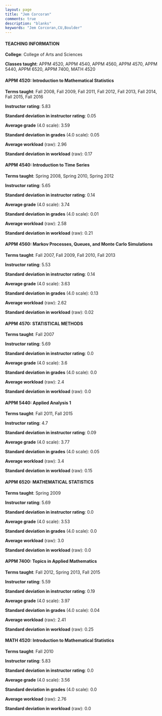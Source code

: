 ```yaml
---
layout: page
title: "Jem Corcoran" 
comments: true
description: "blanks"
keywords: "Jem Corcoran,CU,Boulder"
---
```

<head>
<script src="https://ajax.googleapis.com/ajax/libs/jquery/2.1.3/jquery.min.js"></script>
<script src="https://dl.dropboxusercontent.com/s/pc42nxpaw1ea4o9/highcharts.js?dl=0"></script>
<!-- <script src="../assets/js/highcharts.js"></script> -->
<style type="text/css">@font-face {
	font-family: "Bebas Neue";
	src: url(https://www.filehosting.org/file/details/544349/BebasNeue Regular.otf) format("opentype");
	}
	h1.Bebas { 
		font-family: "Bebas Neue", Verdana, Tahoma;
	}
</style>
</head>
	   
#### TEACHING INFORMATION

**College**: College of Arts and Sciences

**Classes taught**: APPM 4520, APPM 4540, APPM 4560, APPM 4570, APPM 5440, APPM 6520, APPM 7400, MATH 4520

#### APPM 4520: Introduction to Mathematical Statistics

**Terms taught**: Fall 2008, Fall 2009, Fall 2011, Fall 2012, Fall 2013, Fall 2014, Fall 2015, Fall 2016

**Instructor rating**: 5.83

**Standard deviation in instructor rating**: 0.05

**Average grade** (4.0 scale): 3.59

**Standard deviation in grades** (4.0 scale): 0.05

**Average workload** (raw): 2.96

**Standard deviation in workload** (raw): 0.17

#### APPM 4540: Introduction to Time Series

**Terms taught**: Spring 2008, Spring 2010, Spring 2012

**Instructor rating**: 5.65

**Standard deviation in instructor rating**: 0.14

**Average grade** (4.0 scale): 3.74

**Standard deviation in grades** (4.0 scale): 0.01

**Average workload** (raw): 2.58

**Standard deviation in workload** (raw): 0.21

#### APPM 4560: Markov Processes, Queues, and Monte Carlo Simulations

**Terms taught**: Fall 2007, Fall 2009, Fall 2010, Fall 2013

**Instructor rating**: 5.53

**Standard deviation in instructor rating**: 0.14

**Average grade** (4.0 scale): 3.63

**Standard deviation in grades** (4.0 scale): 0.13

**Average workload** (raw): 2.62

**Standard deviation in workload** (raw): 0.02

#### APPM 4570: STATISTICAL METHODS

**Terms taught**: Fall 2007

**Instructor rating**: 5.69

**Standard deviation in instructor rating**: 0.0

**Average grade** (4.0 scale): 3.6

**Standard deviation in grades** (4.0 scale): 0.0

**Average workload** (raw): 2.4

**Standard deviation in workload** (raw): 0.0

#### APPM 5440: Applied Analysis 1

**Terms taught**: Fall 2011, Fall 2015

**Instructor rating**: 4.7

**Standard deviation in instructor rating**: 0.09

**Average grade** (4.0 scale): 3.77

**Standard deviation in grades** (4.0 scale): 0.05

**Average workload** (raw): 3.4

**Standard deviation in workload** (raw): 0.15

#### APPM 6520: MATHEMATICAL STATISTICS

**Terms taught**: Spring 2009

**Instructor rating**: 5.69

**Standard deviation in instructor rating**: 0.0

**Average grade** (4.0 scale): 3.53

**Standard deviation in grades** (4.0 scale): 0.0

**Average workload** (raw): 3.0

**Standard deviation in workload** (raw): 0.0

#### APPM 7400: Topics in Applied Mathematics

**Terms taught**: Fall 2012, Spring 2013, Fall 2015

**Instructor rating**: 5.59

**Standard deviation in instructor rating**: 0.19

**Average grade** (4.0 scale): 3.97

**Standard deviation in grades** (4.0 scale): 0.04

**Average workload** (raw): 2.41

**Standard deviation in workload** (raw): 0.25

#### MATH 4520: Introduction to Mathematical Statistics

**Terms taught**: Fall 2010

**Instructor rating**: 5.83

**Standard deviation in instructor rating**: 0.0

**Average grade** (4.0 scale): 3.56

**Standard deviation in grades** (4.0 scale): 0.0

**Average workload** (raw): 2.76

**Standard deviation in workload** (raw): 0.0

